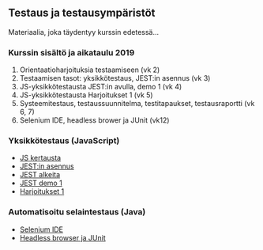 ## Testaus ja testausympäristöt

Materiaalia, joka täydentyy kurssin edetessä...
### Kurssin sisältö ja aikataulu 2019
1. Orientaatioharjoituksia testaamiseen (vk 2)
2. Testaamisen tasot: yksikkötestaus, JEST:in asennus (vk 3)
3. JS-yksikkötestausta JEST:in avulla, demo 1 (vk 4)
4. JS-yksikkötestausta Harjoitukset 1 (vk 5)
5. Systeemitestaus, testaussuunnitelma, testitapaukset, testausraportti (vk 6, 7)
7. Selenium IDE, headless brower ja JUnit (vk12)

### Yksikkötestaus (JavaScript)

- [JS kertausta](../js/alkeita.html)
- [JEST:in asennus](./jest.html)
- [JEST alkeita](./jest-alkeet.html)
- [JEST demo 1](./demo1.html)
- [Harjoitukset 1](./harjoitus1_arch.html)

### Automatisoitu selaintestaus (Java)
- [Selenium IDE](./seleniumide.html)
- [Headless browser ja JUnit](./headlessbrowser.html)